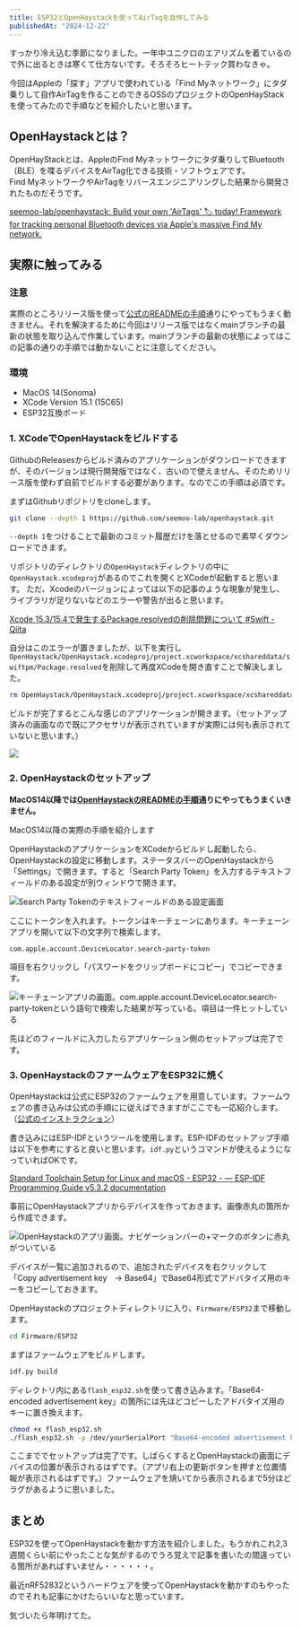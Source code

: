 ```yaml
---
title: ESP32とOpenHaystackを使ってAirTagを自作してみる
publishedAt: "2024-12-22"
---
```


すっかり冷え込む季節になりました。一年中ユニクロのエアリズムを着ているので外に出るときは寒くて仕方ないです。そろそろヒートテック買わなきゃ。

今回はAppleの「探す」アプリで使われている「Find Myネットワーク」にタダ乗りして自作AirTagを作ることのできるOSSのプロジェクトのOpenHayStackを使ってみたので手順などを紹介したいと思います。

## OpenHaystackとは？

OpenHayStackとは、AppleのFind Myネットワークにタダ乗りしてBluetooth（BLE）を喋るデバイスをAirTag化できる技術・ソフトウェアです。  
Find MyネットワークやAirTagをリバースエンジニアリングした結果から開発されたものだそうです。

[seemoo-lab/openhaystack: Build your own 'AirTags' 🏷 today! Framework for tracking personal Bluetooth devices via Apple's massive Find My network.](https://github.com/seemoo-lab/openhaystack?tab=readme-ov-file#what-is-openhaystack)

## 実際に触ってみる

### 注意

実際のところリリース版を使って[公式のREADMEの手順](https://github.com/seemoo-lab/openhaystack?tab=readme-ov-file#installation)通りにやってもうまく動きません。それを解決するために今回はリリース版ではなくmainブランチの最新の状態を取り込んで作業しています。mainブランチの最新の状態によってはこの記事の通りの手順では動かないことに注意してください。

### 環境

- MacOS 14(Sonoma)
- XCode Version 15.1 (15C65)
- ESP32互換ボード

### 1. XCodeでOpenHaystackをビルドする

GithubのReleasesからビルド済みのアプリケーションがダウンロードできますが、そのバージョンは現行開発版ではなく、古いので使えません。そのためリリース版を使わず自前でビルドする必要があります。なのでこの手順は必須です。

まずはGithubリポジトリをcloneします。

```bash
git clone --depth 1 https://github.com/seemoo-lab/openhaystack.git
```

`--depth 1`をつけることで最新のコミット履歴だけを落とせるので素早くダウンロードできます。

リポジトリのディレクトリの`OpenHaystack`ディレクトリの中に`OpenHaystack.xcodeproj`があるのでこれを開くとXCodeが起動すると思います。
ただ、Xcodeのバージョンによっては以下の記事のような現象が発生し、ライブラリが足りないなどのエラーや警告が出ると思います。

[Xcode 15.3/15.4で発生するPackage.resolvedの削除問題について #Swift - Qiita](https://qiita.com/tichise/items/a6525272e326e7798f05)

自分はこのエラーが置きましたが、以下を実行し`OpenHaystack/OpenHaystack.xcodeproj/project.xcworkspace/xcshareddata/swiftpm/Package.resolved`を削除して再度XCodeを開き直すことで解決しました。

```bash
rm OpenHaystack/OpenHaystack.xcodeproj/project.xcworkspace/xcshareddata/swiftpm/Package.resolved
```

ビルドが完了するとこんな感じのアプリケーションが開きます。（セットアップ済みの画面なので既にアクセサリが表示されていますが実際には何も表示されていないと思います。）

![](https://cdn.sh1ma.dev/7b6b6d8a1dd5b890880e18c41ab2485a030ca33543c3c30299f1ac2de942f6c0.png)

### 2. OpenHaystackのセットアップ

**MacOS14以降では[OpenHaystackのREADMEの手順](https://github.com/seemoo-lab/openhaystack?tab=readme-ov-file#installation)通りにやってもうまくいきません。**

MacOS14以降の実際の手順を紹介します

OpenHaystackのアプリケーションをXCodeからビルドし起動したら、OpenHaystackの設定に移動します。ステータスバーのOpenHaystackから「Settings」で開きます。すると「Search Party Token」を入力するテキストフィールドのある設定が別ウィンドウで開きます。

![Search Party Tokenのテキストフィールドのある設定画面](https://cdn.sh1ma.dev/d9fc785094aed36c3fe2fdc8ccd8960595067d5092b4691c16c5585fa608776f.png)

ここにトークンを入れます。トークンはキーチェーンにあります。キーチェーンアプリを開いて以下の文字列で検索します。

```
com.apple.account.DeviceLocator.search-party-token
```

項目を右クリックし「パスワードをクリップボードにコピー」でコピーできます。

![キーチェーンアプリの画面。com.apple.account.DeviceLocator.search-party-tokenという語句で検索した結果が写っている。項目は一件ヒットしている](https://cdn.sh1ma.dev/131e673d33e983c73440ed42e9556c2d513059be887bd535b46491856af130b7.png)

先ほどのフィールドに入力したらアプリケーション側のセットアップは完了です。

### 3. OpenHaystackのファームウェアをESP32に焼く

OpenHaystackは公式にESP32のファームウェアを用意しています。ファームウェアの書き込みは公式の手順にに従えばできますがここでも一応紹介します。（[公式のインストラクション](https://github.com/seemoo-lab/openhaystack/tree/main/Firmware/ESP32)）

書き込みにはESP-IDFというツールを使用します。ESP-IDFのセットアップ手順は以下を参考にすると良いと思います。`idf.py`というコマンドが使えるようになっていればOKです。

[Standard Toolchain Setup for Linux and macOS - ESP32 - — ESP-IDF Programming Guide v5.3.2 documentation](https://docs.espressif.com/projects/esp-idf/en/stable/esp32/get-started/linux-macos-setup.html)

事前にOpenHaystackアプリからデバイスを作っておきます。画像赤丸の箇所から作成できます。

![OpenHaystackのアプリ画面。ナビゲーションバーの+マークのボタンに赤丸がついている](https://cdn.sh1ma.dev/128c5211dfc9d313ea1d331c388fb4008425959049fcf191138a056efa1927b9.png)

デバイスが一覧に追加されるので、追加されたデバイスを右クリックして「Copy advertisement key　→ Base64」でBase64形式でアドバタイズ用のキーをコピーしておきます。

OpenHaystackのプロジェクトディレクトリに入り、`Firmware/ESP32`まで移動します。

```bash
cd Firmware/ESP32
```

まずはファームウェアをビルドします。

```bash
idf.py build
```

ディレクトリ内にある`flash_esp32.sh`を使って書き込みます。「Base64-encoded advertisement key」の箇所には先ほどコピーしたアドバタイズ用のキーに置き換えます。

```bash
chmod +x flash_esp32.sh
./flash_esp32.sh -p /dev/yourSerialPort "Base64-encoded advertisement key"
```

ここまででセットアップは完了です。しばらくするとOpenHaystackの画面にデバイスの位置が表示されるはずです。（アプリ右上の更新ボタンを押すと位置情報が表示されるはずです。）ファームウェアを焼いてから表示されるまで5分ほどラグがあるように思いました。

## まとめ

ESP32を使ってOpenHaystackを動かす方法を紹介しました。もうかれこれ2,3週間くらい前にやったことな気がするのでうろ覚えで記事を書いたの間違っている箇所があればすいません・・・・・・。

最近nRF52832というハードウェアを使ってOpenHaystackを動かすのもやったのでそれも記事にかけたらいいなと思っています。

気づいたら年明けてた。

